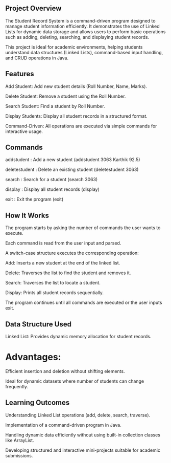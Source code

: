 ## Project Overview

The Student Record System is a command-driven program designed to manage student information efficiently. It demonstrates the use of Linked Lists for dynamic data storage and allows users to perform basic operations such as adding, deleting, searching, and displaying student records.

This project is ideal for academic environments, helping students understand data structures (Linked Lists), command-based input handling, and CRUD operations in Java.

## Features

Add Student: Add new student details (Roll Number, Name, Marks).

Delete Student: Remove a student using the Roll Number.

Search Student: Find a student by Roll Number.

Display Students: Display all student records in a structured format.

Command-Driven: All operations are executed via simple commands for interactive usage.

## Commands
addstudent : Add a new student	(addstudent 3063 Karthik 92.5)

deletestudent	: Delete an existing student	(deletestudent 3063)

search : Search for a student	(search 3063)

display	: Display all student records	(display)

exit : Exit the program	(exit)

## How It Works

The program starts by asking the number of commands the user wants to execute.

Each command is read from the user input and parsed.

A switch-case structure executes the corresponding operation:

Add: Inserts a new student at the end of the linked list.

Delete: Traverses the list to find the student and removes it.

Search: Traverses the list to locate a student.

Display: Prints all student records sequentially.

The program continues until all commands are executed or the user inputs exit.

## Data Structure Used

Linked List: Provides dynamic memory allocation for student records.

# Advantages:

Efficient insertion and deletion without shifting elements.

Ideal for dynamic datasets where number of students can change frequently.

## Learning Outcomes

Understanding Linked List operations (add, delete, search, traverse).

Implementation of a command-driven program in Java.

Handling dynamic data efficiently without using built-in collection classes like ArrayList.

Developing structured and interactive mini-projects suitable for academic submissions.



